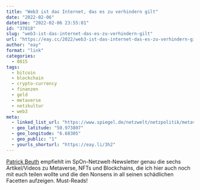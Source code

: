 ```yaml
---
title: "Web3 ist das Internet, das es zu verhindern gilt"
date: "2022-02-06"
datetime: "2022-02-06 23:55:01"
id: "37818"
slug: "web3-ist-das-internet-das-es-zu-verhindern-gilt"
url: "https://eay.cc/2022/web3-ist-das-internet-das-es-zu-verhindern-gilt/"
author: "eay"
format: "link"
categories:
  - 0815
tags:
  - bitcoin
  - blockchain
  - crypto-currency
  - finanzen
  - geld
  - metaverse
  - netzkultur
  - web3
meta:
  - linked_list_url: "https://www.spiegel.de/netzwelt/netzpolitik/metaverse-nfts-und-blockchains-web3-ist-das-internet-das-es-zu-verhindern-gilt-a-9340a862-1590-4e76-9810-9a9139ee6c80"
  - geo_latitude: "50.973807"
  - geo_longitude: "6.68305"
  - geo_public: "1"
  - yourls_shorturl: "https://eay.li/3h2"
---
```


[Patrick Beuth](https://twitter.com/PatrickBeuth) empfiehlt im SpOn-Netzwelt-Newsletter genau die sechs Artikel/Videos zu Metaverse, NFTs und Blockchains, die ich hier auch noch mit euch teilen wollte und die den Nonsens in all seinen schädlichen Facetten aufzeigen. Must-Reads!
